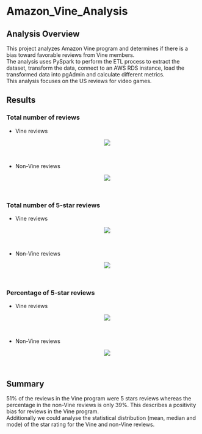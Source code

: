 # Amazon_Vine_Analysis

## Analysis Overview
This project analyzes Amazon Vine program and determines if there is a bias toward favorable reviews from Vine members.\
The analysis uses PySpark to perform the ETL process to extract the dataset, transform the data, connect to an AWS RDS instance, load the transformed data into pgAdmin and calculate different metrics.\
This analysis focuses on the US reviews for video games.

## Results
### Total number of reviews
- Vine reviews <p align="center">
    <img src="https://user-images.githubusercontent.com/68669675/99216761-18d62180-279c-11eb-9190-f5af7b8039ad.png"> 
</p>

<br>

- Non-Vine reviews <p align="center">
    <img src="https://user-images.githubusercontent.com/68669675/99216760-17a4f480-279c-11eb-87a8-733eb08893d7.png"> 
</p>
<br>

### Total number of 5-star reviews
- Vine reviews <p align="center">
    <img src="https://user-images.githubusercontent.com/68669675/99217107-e678f400-279c-11eb-9523-a2f5ef938070.png"> 
</p>

<br>

- Non-Vine reviews <p align="center">
    <img src="https://user-images.githubusercontent.com/68669675/99217109-e7118a80-279c-11eb-93e8-4ea595a723e2.png"> 
</p>
<br>

### Percentage of 5-star reviews
- Vine reviews <p align="center">
    <img src="https://user-images.githubusercontent.com/68669675/99217345-77e86600-279d-11eb-89ce-5704117874da.png"> 
</p>

<br>

- Non-Vine reviews <p align="center">
    <img src="https://user-images.githubusercontent.com/68669675/99217349-79199300-279d-11eb-826d-18001d7e6b68.png"> 
</p>
<br>

## Summary
51% of the reviews in the Vine program were 5 stars reviews whereas the percentage in the non-Vine reviews is only 39%. This describes a positivity bias for reviews in the Vine program.\
Additionally we could analyse the statistical distribution (mean, median and mode) of the star rating for the Vine and non-Vine reviews.
